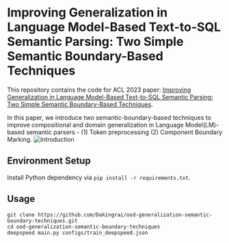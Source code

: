 # Improving Generalization in Language Model-Based Text-to-SQL Semantic Parsing: Two Simple Semantic Boundary-Based Techniques
This repository contains the code for ACL 2023 paper: [Improving Generalization in Language Model-Based Text-to-SQL Semantic Parsing: Two Simple Semantic Boundary-Based Techniques](https://arxiv.org/abs/2305.17378).

In this paper, we introduce two semantic-boundary-based techniques to improve compositional and domain generalization in Language Model(LM)-based semantic parsers - (1) Token preprocessing (2) Component Boundary Marking. ![introduction](https://github.com/Dakingrai/ood-generalization-semantic-boundary-techniques/assets/3531451/9d3806b8-dbfe-47d5-9d5b-53e8e5a6a172)

## Environment Setup
Install Python dependency via `pip install -r requirements.txt`.

## Usage
```
git clone https://github.com/Dakingrai/ood-generalization-semantic-boundary-techniques.git
cd ood-generalization-semantic-boundary-techniques
deepspeed main.py configs/train_deepspeed.json
```
 
